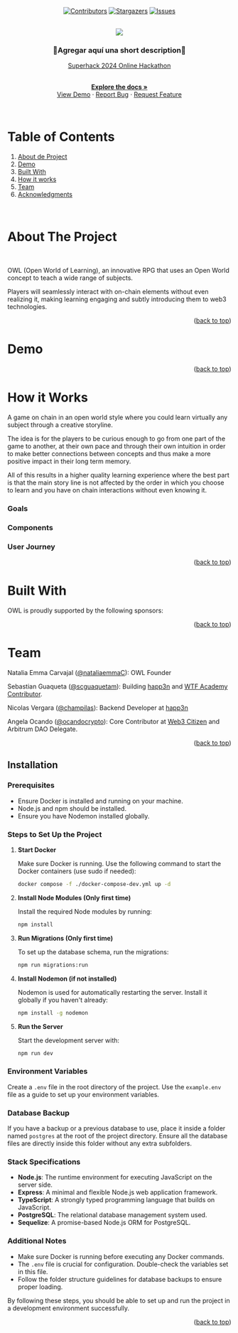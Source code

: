 <a name="readme-top"></a>

<div align="center">

[![Contributors][contributors-shield]][contributors-url]
[![Stargazers][stars-shield]][stars-url]
[![Issues][issues-shield]][issues-url]

</div>

<!-- PROJECT INTRO -->

<!-- Notas:

No olvidar conectar los repos o folders
No olvidar subir el link del bot para test 
No olvidar subir el link del demo 

Agregar link a: View demo, report bug, request feature.

 -->

<br />
<div align="center">
  <a href="https://github.com/OWLSuperhack/owl-backend">
    <img src="https://i.ibb.co/3SfFDtB/photo-2024-08-04-13-42-00.jpg">
  </a>

 <h3 align="center">  🦉Agregar aquí una short description🦉</h3>

  <p align="center">

  [Superhack 2024 Online Hackathon](https://ethglobal.com/events/superhack2024)

   <br />
    <a href="https://github.com/OWLSuperhack/owl-backend"><strong>Explore the docs »</strong></a>
    <br />
    <a href="https://github.com/OWLSuperhack/owl-backend">View Demo</a>
    ·
    <!-- Agregar Demo Link Aquí -->
    <a href="https://github.com/OWLSuperhack/owl-backend">Report Bug</a>
    ·
    <a href="https://github.com/OWLSuperhack/owl-backend">Request Feature</a>
  </p>
</div>

<br />


<!-- TABLE OF CONTENTS -->

# Table of Contents 

1. [About de Project](#about-the-project)
2. [Demo](#demo)
3. [Built With](#built-with)
4. [How it works](#how-it-works)
5. [Team](#team)
6. [Acknowledgments](#acknowledgments)

<br />


<!-- ABOUT THE PROJECT -->

# About The Project


<br />


<!-- ![OWL](Agregar aquí una imagen) -->

OWL (Open World of Learning), an innovative RPG that uses an Open World concept to teach a wide range of subjects. 

Players will seamlessly interact with on-chain elements without even realizing it, making learning engaging and subtly introducing them to web3 technologies.


<p align="right">(<a href="#readme-top">back to top</a>)</p>


# Demo

<!-- INSERTAR DEMO AQUÍ


[![Demo Video](https://i.ibb.co/48PGvQk/Pocket-Youtube-Final.png)](https://www.youtube.com/watch?v=74cyIjHnwyc)

Run Pocket Demo here: https://pocketapp.my.canva.site/main -->

<p align="right">(<a href="#readme-top">back to top</a>)</p> 



<!-- GETTING STARTED   -->


# How it Works

<!-- Toca mejorar esto  -->

A game on chain in an open world style where you could learn virtually any subject through a creative storyline. 

The idea is for the players to be curious enough to go from one part of the game to another, at their own pace and through their own intuition in order to make better connections between concepts and thus make a more positive impact in their long term memory. 

All of this results in a higher quality learning experience where the best part is that the main story line is not affected by the order in which you choose to learn and you have on chain interactions without even knowing it.


### Goals



### Components



### User Journey

<p align="right">(<a href="#readme-top">back to top</a>)</p>


# Built With


OWL is proudly supported by the following sponsors:


<!-- Toca mejorar esto  
* [![Gnosis Pay][gnosispay.com]][gnosispay-url]
* [![Safe][safe.global]][safe-url]
* [![Uniswap][uniswap.org]][uniswap-url]
* [![Panceswap][pancakeswap.finance]][pancakeswap-url]
* [![Morpho][morpho.org]][morpho-url]
* [![Nouns][nouns.wtf]][nouns-url]


These powerful partners have helped us create a seamless user experience and ensure the scalability and reliability of our project.

-->

<p align="right">(<a href="#readme-top">back to top</a>)</p>


<!-- CONTACT -->


# Team

Natalia Emma Carvajal ([@nataliaemmaC](https://twitter.com/nataliaemmaC)): OWL Founder
<br />

Sebastian Guaqueta ([@scguaquetam](https://twitter.com/scguaquetam)): Building [happ3n](https://x.com/happ3nxyz) and [WTF Academy Contributor](https://twitter.com/WTFAcademy_).
<br />

Nicolas Vergara ([@champilas](https://x.com/champilas)): Backend Developer at [happ3n](https://x.com/happ3nxyz)
<br />

Angela Ocando ([@ocandocrypto](https://twitter.com/ocandocrypto)): Core Contributor at [Web3 Citizen](https://twitter.com/web3citizenxyz) and Arbitrum DAO Delegate.
<br />


<p align="right">(<a href="#readme-top">back to top</a>)</p>


<!-- INstallation -->

## Installation 

### Prerequisites

- Ensure Docker is installed and running on your machine.
- Node.js and npm should be installed.
- Ensure you have Nodemon installed globally.

### Steps to Set Up the Project

1. **Start Docker**

   Make sure Docker is running. Use the following command to start the Docker containers (use sudo if needed):
   ```sh
   docker compose -f ./docker-compose-dev.yml up -d

2. **Install Node Modules (Only first time)**

   Install the required Node modules by running:

   ```sh
   npm install

3. **Run Migrations (Only first time)**

   To set up the database schema, run the migrations:

   ```sh
   npm run migrations:run

4. **Install Nodemon (if not installed)**

   Nodemon is used for automatically restarting the server. Install it globally if you haven't already:

   ```sh
   npm install -g nodemon

5. **Run the Server**

   Start the development server with:

   ```sh
   npm run dev

### Environment Variables

Create a `.env` file in the root directory of the project. Use the `example.env` file as a guide to set up your environment variables.

### Database Backup

If you have a backup or a previous database to use, place it inside a folder named `postgres` at the root of the project directory. Ensure all the database files are directly inside this folder without any extra subfolders.

### Stack Specifications

- **Node.js**: The runtime environment for executing JavaScript on the server side.
- **Express**: A minimal and flexible Node.js web application framework.
- **TypeScript**: A strongly typed programming language that builds on JavaScript.
- **PostgreSQL**: The relational database management system used.
- **Sequelize**: A promise-based Node.js ORM for PostgreSQL.

### Additional Notes

- Make sure Docker is running before executing any Docker commands.
- The `.env` file is crucial for configuration. Double-check the variables set in this file.
- Follow the folder structure guidelines for database backups to ensure proper loading.

By following these steps, you should be able to set up and run the project in a development environment successfully.

<p align="right">(<a href="#readme-top">back to top</a>)</p>




<!-- MARKDOWN LINKS -->

[contributors-shield]: https://img.shields.io/github/contributors/EthPocketHQ/Pocket.svg?style=for-the-badge

[contributors-url]: https://github.com/OWLSuperhack/owl-backend/graphs/contributors

[stars-shield]: https://img.shields.io/github/stars/EthPocketHQ/Pocket.svg?style=for-the-badge

[stars-url]: https://github.com/OWLSuperhack/owl-backend/stargazers

[issues-shield]: https://img.shields.io/github/issues/EthPocketHQ/Pocket.svg?style=for-the-badge&logoColor=white

[issues-url]: https://github.com/OWLSuperhack/owl-backend/issues


<!-- SPONSORS


[gnosispay.com]:https://img.shields.io/badge/gnosispay-6FAEF6?style=for-the-badge&logo=gnosispay&logoColor=white
[gnosispay-url]:https://gnosispay.com

[safe.global]:https://img.shields.io/badge/safe-6FAEF6?style=for-the-badge&logo=safe&logoColor=white
[safe-url]:https://safe.global

[uniswap.org]:https://img.shields.io/badge/uniswap-6FAEF6?style=for-the-badge&logo=uniswap&logoColor=white
[uniswap-url]:https://uniswap.org

[pancakeswap.finance]:https://img.shields.io/badge/pancakeswap-6FAEF6?style=for-the-badge&logo=pancakeswap&logoColor=white
[pancakeswap-url]:https://pancakeswap.finance

[morpho.org]:https://img.shields.io/badge/morpho-6FAEF6?style=for-the-badge&logo=morpho&logoColor=white
[morpho-url]:https://morpho.org/

[nouns.wtf]:https://img.shields.io/badge/nounsdao-6FAEF6?style=for-the-badge&logo=nounsdao&logoColor=white
[Nouns-url]:https://nouns.wtf

 -->




<!-- 


# Project Readme

![photo_2024-08-04_13-42-00](https://github.com/user-attachments/assets/0b8c2e6d-8028-4e5b-ab61-a9485adf1af8)

## Project Setup for Development

This README provides detailed instructions to set up and run the project in a development environment.

### Prerequisites

- Ensure Docker is installed and running on your machine.
- Node.js and npm should be installed.
- Ensure you have Nodemon installed globally.

### Steps to Set Up the Project

1. **Start Docker**

   Make sure Docker is running. Use the following command to start the Docker containers (use sudo if needed):
   ```sh
   docker compose -f ./docker-compose-dev.yml up -d

2. **Install Node Modules (Only first time)**

   Install the required Node modules by running:

   ```sh
   npm install

3. **Run Migrations (Only first time)**

   To set up the database schema, run the migrations:

   ```sh
   npm run migrations:run

4. **Install Nodemon (if not installed)**

   Nodemon is used for automatically restarting the server. Install it globally if you haven't already:

   ```sh
   npm install -g nodemon

5. **Run the Server**

   Start the development server with:

   ```sh
   npm run dev

### Environment Variables

Create a `.env` file in the root directory of the project. Use the `example.env` file as a guide to set up your environment variables.

### Database Backup

If you have a backup or a previous database to use, place it inside a folder named `postgres` at the root of the project directory. Ensure all the database files are directly inside this folder without any extra subfolders.

### Stack Specifications

- **Node.js**: The runtime environment for executing JavaScript on the server side.
- **Express**: A minimal and flexible Node.js web application framework.
- **TypeScript**: A strongly typed programming language that builds on JavaScript.
- **PostgreSQL**: The relational database management system used.
- **Sequelize**: A promise-based Node.js ORM for PostgreSQL.

### Additional Notes

- Make sure Docker is running before executing any Docker commands.
- The `.env` file is crucial for configuration. Double-check the variables set in this file.
- Follow the folder structure guidelines for database backups to ensure proper loading.

By following these steps, you should be able to set up and run the project in a development environment successfully.
-->